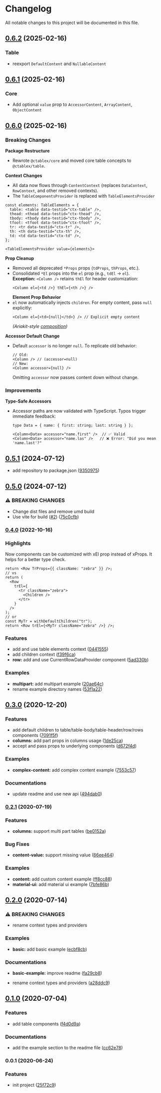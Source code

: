 # Changelog

All notable changes to this project will be documented in this file.

<!-- new release -->

## [0.6.2](https://github.com/ctablex/core/compare/0.6.0...0.6.2) (2025-02-16)

### Table

- reexport `DefaultContent` and `NullableContent`

## [0.6.1](https://github.com/ctablex/core/compare/0.6.0...0.6.1) (2025-02-16)

### Core

- Add optional `value` prop to `AccessorContent`, `ArrayContent`, `ObjectContent`

## [0.6.0](https://github.com/ctablex/core/compare/0.5.1...0.6.0) (2025-02-16)

### Breaking Changes

**Package Restructure**

- Rewrote `@ctablex/core` and moved core table concepts to `@ctablex/table`.

**Context Changes**

- All data now flows through `ContentContext` (replaces `DataContext`, `RowContext`, and other removed contexts).
- The `TableComponentsProvider` is replaced with `TableElementsProvider`

```tsx
const elements: TableElements = {
  table: <table data-testid="ctx-table" />,
  thead: <thead data-testid="ctx-thead" />,
  tbody: <tbody data-testid="ctx-tbody" />,
  tfoot: <tfoot data-testid="ctx-tfoot" />,
  tr: <tr data-testid="ctx-tr" />,
  th: <th data-testid="ctx-th" />,
  td: <td data-testid="ctx-td" />,
};

<TableElementsProvider value={elements}>
```

**Prop Cleanup**

- Removed all deprecated `*Props` props (`tdProps`, `thProps`, etc.).
- Consolidated `*El` props into the `el` prop (e.g., `tdEl` → `el`).  
   **Exception:** `<Column />` retains `thEl` for header customization:
  ```tsx
  <Column el={<td />} thEl={<th />} />
  ```
  **Element Prop Behavior**
- `el` now automatically injects `children`. For empty content, pass `null` explicitly:
  ```tsx
  <Column el={<td>{null}</td>} /> // Explicit empty content
  ```
  _(Ariakit-style [composition][ariakit composition])_

**Accessor Default Change**

- Default `accessor` is no longer `null`. To replicate old behavior:
  ```tsx
  // Old:
  <Column /> // (accessor=null)
  // New:
  <Column accessor={null} />
  ```
  Omitting `accessor` now passes content down without change.

### Improvements

**Type-Safe Accessors**

- Accessor paths are now validated with TypeScript. Typos trigger immediate feedback:

  ```tsx
  type Data = { name: { first: string; last: string } };

  <Column<Data> accessor="name.first" />  // ✅ Valid
  <Column<Data> accessor="name.las" />   // ❌ Error: "Did you mean 'name.last'?"
  ```

[ariakit composition]: https://ariakit.org/guide/composition

## [0.5.1](https://github.com/ctablex/core/compare/0.5.0...0.5.1) (2024-07-12)

- add repository to package.json ([9350975](https://github.com/ctablex/core/commit/93509758734028559d668f42f3c55f8f57d8c93c))

## [0.5.0](https://github.com/ctablex/core/compare/v0.4.1...v0.5.0) (2024-07-12)

### ⚠ BREAKING CHANGES

- Change dist files and remove umd build
- Use vite for build ([#2](https://github.com/ctablex/core/pull/2)) ([75c0cfb](https://github.com/ctablex/core/commit/75c0cfb8cadc9f46cab7f448c31b46470f95d92d))

### [0.4.0](https://github.com/ctablex/core/compare/v0.3.0...v0.4.0) (2022-10-16)

### Highlights

Now components can be customized with xEl prop instead of xProps. It helps for a better type check.

```tsx
return <Row TrProps={{ className: "zebra" }} />;
// vs
return (
  <Row
    trEl={
      <tr className="zebra">
        <Children />
      </tr>
    }
  />
);
// or
const MyTr = withDefaultChildren("tr");
return <Row trEl={<MyTr className="zebra" />} />;
```

### Features

- add and use table elements context ([0441555](https://github.com/ctablex/core/commit/0441555b21e0412a631a072eb0535363232ec5ff))
- add children context ([f39f6ca](https://github.com/ctablex/core/commit/f39f6ca10229615d06112cd051de1e9046ef2fdf))
- **row:** add and use CurrentRowDataProvider component ([5ad330b](https://github.com/ctablex/core/commit/5ad330b1d96155cea227a0cd831e9e21aee1c2c9))

### Examples

- **multipart:** add multipart example ([20ae64c](https://github.com/ctablex/core/commit/20ae64c9f17f9b853392873d5205e740f3769caa))
- rename example directory names ([53f1a22](https://github.com/ctablex/core/commit/53f1a22b6b8fb1486313e6c114ab58554165d797))

## [0.3.0](https://github.com/ctablex/core/compare/v0.2.1...v0.3.0) (2020-12-20)

### Features

- add default children to table/table-body/table-header/row/rows components ([7091f5f](https://github.com/ctablex/core/commit/7091f5fb389e21e635752167556a2a6127fd1d97))
- **columns:** add part props in columns usage ([1de25ca](https://github.com/ctablex/core/commit/1de25ca6e52771caa22ee735164fcff534233970))
- accept and pass props to underlying components ([d672f4d](https://github.com/ctablex/core/commit/d672f4d914f5a1b7ce5c0480e782dc33550782fe))

### Examples

- **complex-content:** add complex content example ([7553c57](https://github.com/ctablex/core/commit/7553c57f57f29e29e146c4795ff9f93fc414dd37))

### Documentations

- update readme and use new api ([494dab0](https://github.com/ctablex/core/commit/494dab029130c27be2cbcc56944ad770479327a1))

### [0.2.1](https://github.com/ctablex/core/compare/v0.2.0...v0.2.1) (2020-07-19)

### Features

- **columns:** support multi part tables ([be0152a](https://github.com/ctablex/core/commit/be0152aa65816b70887751a1421cb9c8464dbc58))

### Bug Fixes

- **content-value:** support missing value ([66ee464](https://github.com/ctablex/core/commit/66ee464917de6f2d8a4ab3e1b365c5ede46ff967))

### Examples

- **content:** add custom content example ([ff8cc88](https://github.com/ctablex/core/commit/ff8cc88a8f27fc3232e0513f118b72adba83ca66))
- **material-ui:** add material ui example ([7bfe86b](https://github.com/ctablex/core/commit/7bfe86bc8902de2c823289f103fb5d156901f93d))

## [0.2.0](https://github.com/ctablex/core/compare/v0.1.0...v0.2.0) (2020-07-14)

### ⚠ BREAKING CHANGES

- rename context types and providers

### Examples

- **basic:** add basic example ([ecbf8cb](https://github.com/ctablex/core/commit/ecbf8cb2c52a5be5785e7c1dcca2547c8242df85))

### Documentations

- **basic-example:** improve readme ([fa29cb8](https://github.com/ctablex/core/commit/fa29cb84c654f3d4b6fa81796d407f17d367ccf1))

* rename context types and providers ([a28ddc9](https://github.com/ctablex/core/commit/a28ddc9d1ab0c51d67bbf27c283d19f205f32fcf))

## [0.1.0](https://github.com/ctablex/core/compare/v0.0.1...v0.1.0) (2020-07-04)

### Features

- add table components ([f4d0d9a](https://github.com/ctablex/core/commit/f4d0d9ad43581f77ddebbec9b863f2c4557d114b))

### Documentations

- add the example section to the readme file ([cc62e78](https://github.com/ctablex/core/commit/cc62e7881cce56f2d7fe424ab5e01d13147d525b))

### 0.0.1 (2020-06-24)

### Features

- init project ([25f72c9](https://github.com/ctablex/core/commit/25f72c94c5852224d10de8b3c1373284eeece743))
